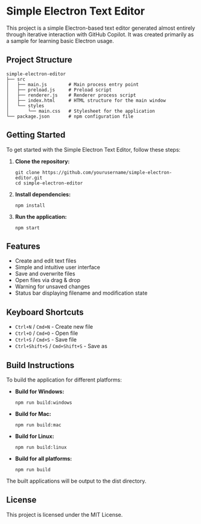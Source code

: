 # Simple Electron Text Editor

This project is a simple Electron-based text editor generated almost entirely through iterative interaction with GitHub Copilot.
It was created primarily as a sample for learning basic Electron usage.

## Project Structure

```
simple-electron-editor
├── src
│   ├── main.js        # Main process entry point
│   ├── preload.js     # Preload script
│   ├── renderer.js    # Renderer process script
│   ├── index.html     # HTML structure for the main window
│   └── styles
│       └── main.css   # Stylesheet for the application
└── package.json       # npm configuration file
```

## Getting Started

To get started with the Simple Electron Text Editor, follow these steps:

1. **Clone the repository:**
   ```
   git clone https://github.com/yourusername/simple-electron-editor.git
   cd simple-electron-editor
   ```

2. **Install dependencies:**
   ```
   npm install
   ```

3. **Run the application:**
   ```
   npm start
   ```

## Features

- Create and edit text files
- Simple and intuitive user interface
- Save and overwrite files
- Open files via drag & drop
- Warning for unsaved changes
- Status bar displaying filename and modification state

## Keyboard Shortcuts

- `Ctrl+N` / `Cmd+N` - Create new file
- `Ctrl+O` / `Cmd+O` - Open file
- `Ctrl+S` / `Cmd+S` - Save file
- `Ctrl+Shift+S` / `Cmd+Shift+S` - Save as

## Build Instructions

To build the application for different platforms:

- **Build for Windows:**
  ```
  npm run build:windows
  ```

- **Build for Mac:**
  ```
  npm run build:mac
  ```

- **Build for Linux:**
  ```
  npm run build:linux
  ```

- **Build for all platforms:**
  ```
  npm run build
  ```

The built applications will be output to the dist directory.

## License

This project is licensed under the MIT License.